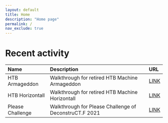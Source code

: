 ```yaml
---
layout: default
title: Home
description: "Home page"
permalink: /
nav_exclude: true
---
```


# Recent activity

| Name        | Description         | URL |
|:-------------|:------------------|:------|
| HTB Armageddon   | Walkthrough for retired HTB Machine Armageddon | <a href="/htb/armageddon">LINK</a>  |
| HTB Horizontall  | Walkthrough for retired HTB Machine Horizontall | <a href="/htb/horizontall">LINK</a>  |
| Please Challenge | Walkthrough for Please Challenge of DeconstruCT.F 2021 | <a href="/ctf/deconstructf2021/please">LINK</a>  |
